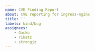 ```yaml
---
name: CVE Finding Report
about: CVE reporting for ingress-nginx
title: ''
labels: kind/bug
assignees:
    - Gacko
    - rikatz
    - strongjz
---
```


<!-- if you found something that impacts directly ingress-nginx and
is not a public CVE yet, please reach out security@kubernetes.io" -->

<!-- What scanner and version reported the CVE? -->

<!-- What CVE was reported in the scanner findings? -->

<!-- What versions of the controller did you test with?  -->

<!-- Please provider other details that will help us determine the severity of the issue -->
